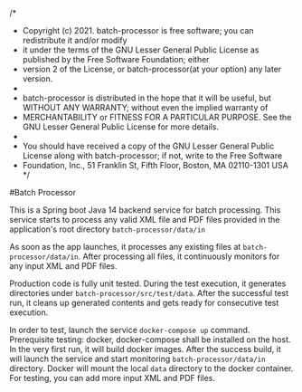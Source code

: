/*
* Copyright (c) 2021. batch-processor is free software; you can redistribute it and/or modify
* it under the terms of the GNU Lesser General Public License as published by the Free Software Foundation; either
* version 2 of the License, or batch-processor(at your option) any later version.
*
* batch-processor is distributed in the hope that it will be useful, but WITHOUT ANY WARRANTY; without even the implied warranty of
* MERCHANTABILITY or FITNESS FOR A PARTICULAR PURPOSE.  See the GNU Lesser General Public License for more details.
*
* You should have received a copy of the GNU Lesser General Public License along with batch-processor; if not, write to the Free Software
* Foundation, Inc., 51 Franklin St, Fifth Floor, Boston, MA  02110-1301  USA
*/

#Batch Processor

This is a Spring boot Java 14 backend service for batch processing. This service starts to process any valid XML file and PDF files provided in the  application's root directory `batch-processor/data/in`

As soon as the app launches, it processes any existing files at `batch-processor/data/in`. After processing all files, it continuously monitors for any input XML and PDF files.

Production code is fully unit tested. During the test execution, it generates directories under `batch-processor/src/test/data`. After the successful test run, it cleans up generated contents and gets ready for consecutive test execution.

In order to test, launch the service `docker-compose up` command. Prerequisite testing: docker, docker-compose shall be installed on the host.  In the very first run, it will build docker images. After the success build, it will launch the service and start monitoring `batch-processor/data/in` directory. Docker will mount the local `data` directory to the docker container. For testing, you can add more input XML and PDF files.  













